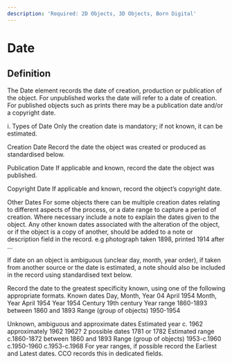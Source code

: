 ```yaml
---
description: 'Required: 2D Objects, 3D Objects, Born Digital'
---
```


# Date

## Definition

The Date element records the date of creation, production or publication of the object. For unpublished works the date will refer to a date of creation. For published objects such as prints there may be a publication date and/or a copyright date.

i. Types of Date
Only the creation date is mandatory; if not known, it can be estimated.

Creation Date 
Record the date the object was created or produced as standardised below.

Publication Date 
If applicable and known, record the date the object was published.

Copyright Date
If applicable and known, record the object’s copyright date.  

Other Dates
For some objects there can be multiple creation dates relating to different aspects of the process, or a date range to capture a period of creation. Where necessary include a note to explain the dates given to the object.
Any other known dates associated with the alteration of the object, or if the object is a copy of another, should be added to a note or description field in the record. 
e.g	photograph taken 1898, printed 1914
	after …

If date on an object is ambiguous (unclear day, month, year order), if taken from another source or the date is estimated, a note should also be included in the record using standardised text below. 

Record the date to the greatest specificity known, using one of the following appropriate formats.
Known dates
Day, Month, Year		04 April 1954
Month, Year			April 1954
Year				1954
Century			19th century
Year range	1860-1893
between 1860 and 1893
Range (group of objects)	1950-1954

Unknown, ambiguous and approximate dates
Estimated year	c. 1962
approximately 1962
1962?
2 possible dates		1781 or 1782
Estimated range	c.1860-1872
between 1860 and 1893
Range (group of objects)	1953-c.1960
				c.1950-1960
				c.1953-c.1968
For year ranges, if possible record the Earliest and Latest dates. CCO records this in dedicated fields. 

